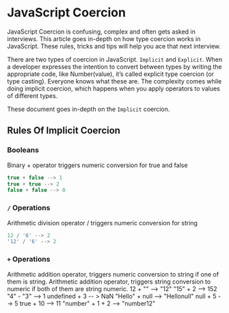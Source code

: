 # JavaScript Coercion

JavaScript Coercion is confusing, complex and often gets asked in interviews. This article goes in-depth on how type coercion works in JavaScript. These rules, tricks and tips will help you ace that next interview.

There are two types of coercion in JavaScript. `Implicit` and `Explicit`. When a developer expresses the intention to convert between types by writing the appropriate code, like Number(value), it’s called explicit type coercion (or type casting). Everyone knows what these are. The complexity comes while doing implicit coercion, which happens when you apply operators to values of different types.

These document goes in-depth on the `Implicit` coercion.

## Rules Of Implicit Coercion

### Booleans
Binary + operator triggers numeric conversion for true and false
```javascript
true + false --> 1
true + true --> 2
false + false --> 0
```

### `/` Operations
Arithmetic division operator / triggers numeric conversion for string
```javascript
12 / '6' --> 2
'12' / '6' --> 2 
```

### `+` Operations
Arithmetic addition operator, triggers numeric conversion to string if one of them is string.
Arithmetic addition operator, triggers string conversion to numeric if both of them are string numeric.
12 + "" --> "12"
"15" + 2 --> 152
"4" - "3" --> 1
undefined + 3 -- > NaN
"Hello" + null --> "Hellonull"
null + 5 --> 5
true + 10 --> 11
"number" + 1 + 2 --> "number12"




